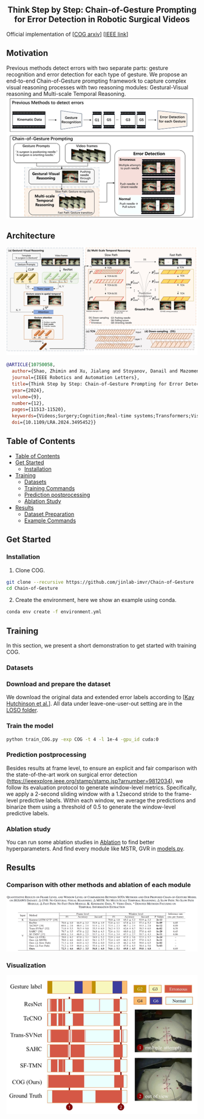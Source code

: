 <h2 align="center">Think Step by Step: Chain-of-Gesture Prompting for  Error Detection in Robotic Surgical Videos</h2>

Official implementation of [[COG arxiv](https://arxiv.org/abs/2406.19217)] [[IEEE link](https://ieeexplore.ieee.org/document/10750058)]

## Motivation

Previous methods detect errors with two separate parts: gesture recognition and error detection for each type of gesture. We propose an end-to-end Chain-of-Gesture prompting framework to capture complex visual reasoning processes with two reasoning modules: Gestural-Visual reasoning and Multi-scale Temporal Reasoning.
![Motivation](assets/motiv.jpg)

## Architecture

![High level overview of COG's architecture](assets/cog_archi.jpg)

```bibtex
@ARTICLE{10750058,
  author={Shao, Zhimin and Xu, Jialang and Stoyanov, Danail and Mazomenos, Evangelos B. and Jin, Yueming},
  journal={IEEE Robotics and Automation Letters}, 
  title={Think Step by Step: Chain-of-Gesture Prompting for Error Detection in Robotic Surgical Videos}, 
  year={2024},
  volume={9},
  number={12},
  pages={11513-11520},
  keywords={Videos;Surgery;Cognition;Real-time systems;Transformers;Visualization;Kinematics;Training;Semantics;Robot kinematics;Medical robotics;Computer vision for medical robotics;surgical error detection;video-language learning;prompt engineering},
  doi={10.1109/LRA.2024.3495452}}
```

## Table of Contents

- [Table of Contents](#table-of-contents)
- [Get Started](#get-started)
  - [Installation](#installation)
- [Training](#training)
  - [Datasets](#datasets)
  - [Training Commands](#train-the-model)
  - [Prediction postprocessing](#prediction-postprocessing)
  - [Ablation Study](#ablation-study)
- [Results]()
  - [Dataset Preparation](#dataset-preparation)
  - [Example Commands](#example-commands)

## Get Started

### Installation

1. Clone COG.
```bash
git clone --recursive https://github.com/jinlab-imvr/Chain-of-Gesture
cd Chain-of-Gesture
```

2. Create the environment, here we show an example using conda.

```bash
conda env create -f environment.yml 
```

## Training

In this section, we present a short demonstration to get started with training COG.

### Datasets
### Download and prepare the dataset
We download the original data and extended error labels according to [[Kay Hutchinson et al.](https://github.com/UVA-DSA/ExecProc_Error_Analysis)]. 
All data under leave-one-user-out setting are in the [LOSO folder](./dataset/setting_f1/LOSO).

### Train the model
```bash
python train_COG.py -exp COG -t 4 -l 1e-4 -gpu_id cuda:0
```

### Prediction postprocessing
Besides results at frame level, to ensure an explicit and fair comparison with the state-of-the-art work on surgical error detection (https://ieeexplore.ieee.org/stamp/stamp.jsp?arnumber=9812034), we follow its evaluation protocol to generate window-level metrics. Specifically, we apply a 2-second sliding window with a 1.2second stride to the frame-level predictive labels. Within each window, we average the predictions and binarize them using a threshold of 0.5 to generate the window-level predictive labels.

### Ablation study

You can run some ablation studies in [Ablation](./ablation_hyp.sh) to find better hyperparameters. And find every module like MSTR, GVR in [models.py](models.py).

## Results

### Comparison with other methods and ablation of each module 
![Main Results](assets/main_results.png)

### Visualization
![visualization](assets/vis.jpg)






